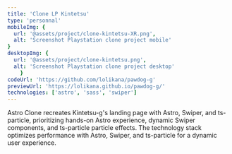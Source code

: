 ```yaml
---
title: 'Clone LP Kintetsu'
type: 'personnal'
mobileImg: {
  url: '@assets/project/clone-kintetsu-XR.png',
  alt: 'Screenshot Playstation clone project mobile'
}
desktopImg: {
  url: '@assets/project/clone-kintetsu.png',
  alt: 'Screenshot Playstation clone project desktop'
	}
codeUrl: 'https://github.com/lolikana/pawdog-g'
previewUrl: 'https://lolikana.github.io/pawdog-g/'
technologies: ['astro', 'sass', 'swiper']
---
```


Astro Clone recreates Kintetsu-g's landing page with Astro, Swiper, and ts-particle, prioritizing hands-on Astro experience, dynamic Swiper components, and ts-particle particle effects. The technology stack optimizes performance with Astro, Swiper, and ts-particle for a dynamic user experience.





